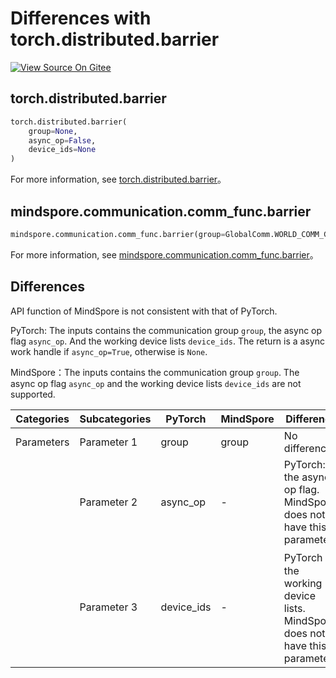 # Differences with torch.distributed.barrier

[![View Source On Gitee](https://mindspore-website.obs.cn-north-4.myhuaweicloud.com/website-images/r2.4.1/resource/_static/logo_source_en.svg)](https://gitee.com/mindspore/docs/blob/r2.4.1/docs/mindspore/source_en/note/api_mapping/pytorch_diff/distributed.barrier.md)

## torch.distributed.barrier

```python
torch.distributed.barrier(
    group=None,
    async_op=False,
    device_ids=None
)
```

For more information, see [torch.distributed.barrier](https://pytorch.org/docs/1.8.1/distributed.html#torch.distributed.barrier)。

## mindspore.communication.comm_func.barrier

```python
mindspore.communication.comm_func.barrier(group=GlobalComm.WORLD_COMM_GROUP)
```

For more information, see [mindspore.communication.comm_func.barrier](https://www.mindspore.cn/docs/en/r2.4.1/api_python/communication/mindspore.communication.comm_func.barrier.html#mindspore.communication.comm_func.barrier)。

## Differences

API function of MindSpore is not consistent with that of PyTorch.

PyTorch: The inputs contains the communication group `group`, the async op flag `async_op`. And the working device lists `device_ids`. The return is a async work handle if `async_op=True`, otherwise is `None`.

MindSpore：The inputs contains the communication group `group`. The async op flag `async_op` and the working device lists `device_ids` are not supported.

| Categories | Subcategories |PyTorch | MindSpore | Difference |
| --- | --- | --- | --- |---|
|Parameters | Parameter 1 | group | group | No difference |
| | Parameter 2 | async_op | - |PyTorch: the async op flag. MindSpore: does not have this parameter. |
| | Parameter 3 | device_ids | - |PyTorch： the working device lists. MindSpore: does not have this parameter. |
